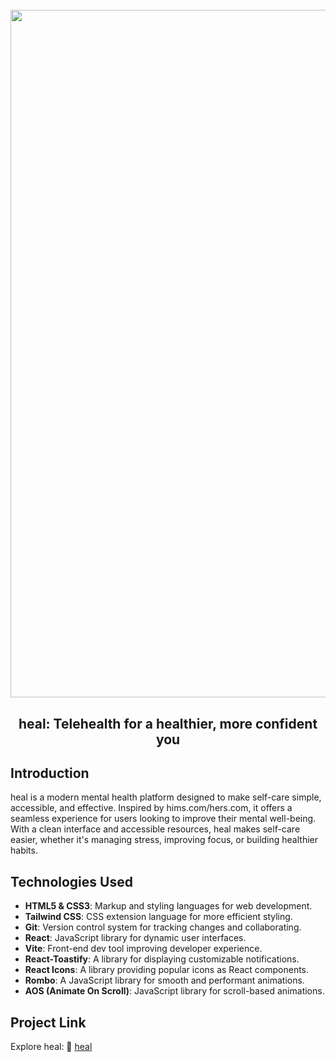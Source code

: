 <h1 align="center">
  <br>
  <img src="https://i.ibb.co/gbxZX22B/heal-project.png" alt="RentMe" width="1100">
  <br>
</h1>

<h2 align="center">heal: Telehealth for a healthier, more confident you</h2> 

## Introduction
heal is a modern mental health platform designed to make self-care simple, accessible, and effective. Inspired by hims.com/hers.com, it offers a seamless experience for users looking to improve their mental well-being. With a clean interface and accessible resources, heal makes self-care easier, whether it's managing stress, improving focus, or building healthier habits.

## Technologies Used
- **HTML5 & CSS3**: Markup and styling languages for web development.
- **Tailwind CSS**: CSS extension language for more efficient styling.
- **Git**: Version control system for tracking changes and collaborating.
- **React**: JavaScript library for dynamic user interfaces.
- **Vite**: Front-end dev tool improving developer experience.
- **React-Toastify**: A library for displaying customizable notifications.
- **React Icons**: A library providing popular icons as React components.
- **Rombo**: A JavaScript library for smooth and performant animations.
- **AOS (Animate On Scroll)**: JavaScript library for scroll-based animations.

## Project Link
Explore heal: :link: [heal](https://heal-demo.vercel.app/)

